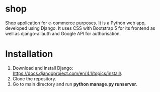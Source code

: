 # shop
Shop application for e-commerce purposes.
It is a Python web app, developed using Django.
It uses CSS with Bootstrap 5 for its frontend as well as django-allauth and Google API for authorisation.

# Installation
1. Download and install Django: https://docs.djangoproject.com/en/4.1/topics/install/.
2. Clone the repository.
3. Go to main directory and run **python manage.py runserver**.

